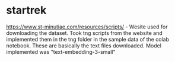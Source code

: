 # startrek
https://www.st-minutiae.com/resources/scripts/ - Wesite used for downloading the dataset.
Took tng scripts from the website and implemented them in the tng folder in the sample data of the colab notebook. These are basically the text files downloaded.
Model implemented was "text-embedding-3-small"
